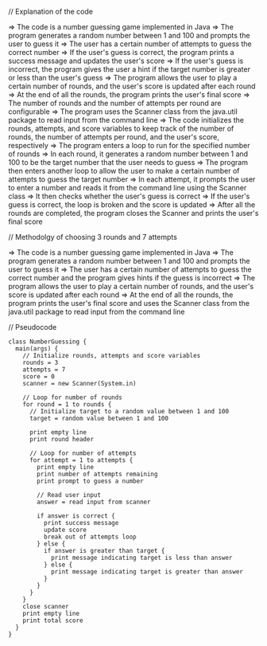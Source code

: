 // Explanation of the code

=> The code is a number guessing game implemented in Java
=> The program generates a random number between 1 and 100 and prompts the user to guess it
=> The user has a certain number of attempts to guess the correct number
=> If the user's guess is correct, the program prints a success message and updates the user's score
=> If the user's guess is incorrect, the program gives the user a hint if the target number is greater or less than the user's guess
=> The program allows the user to play a certain number of rounds, and the user's score is updated after each round
=> At the end of all the rounds, the program prints the user's final score
=> The number of rounds and the number of attempts per round are configurable
=> The program uses the Scanner class from the java.util package to read input from the command line
=> The code initializes the rounds, attempts, and score variables to keep track of the number of rounds, the number of attempts per round, and the user's score, respectively
=> The program enters a loop to run for the specified number of rounds
=> In each round, it generates a random number between 1 and 100 to be the target number that the user needs to guess
=> The program then enters another loop to allow the user to make a certain number of attempts to guess the target number
=> In each attempt, it prompts the user to enter a number and reads it from the command line using the Scanner class
=> It then checks whether the user's guess is correct
=> If the user's guess is correct, the loop is broken and the score is updated
=> After all the rounds are completed, the program closes the Scanner and prints the user's final score





// Methodolgy of choosing 3 rounds and 7 attempts

=> The code is a number guessing game implemented in Java
=> The program generates a random number between 1 and 100 and prompts the user to guess it
=> The user has a certain number of attempts to guess the correct number and the program gives hints if the guess is incorrect
=> The program allows the user to play a certain number of rounds, and the user's score is updated after each round
=> At the end of all the rounds, the program prints the user's final score and uses the Scanner class from the java.util package to read input from the command line


// Pseudocode

    class NumberGuessing {
      main(args) {
        // Initialize rounds, attempts and score variables
        rounds = 3
        attempts = 7
        score = 0
        scanner = new Scanner(System.in)

        // Loop for number of rounds
        for round = 1 to rounds {
          // Initialize target to a random value between 1 and 100
          target = random value between 1 and 100

          print empty line
          print round header

          // Loop for number of attempts
          for attempt = 1 to attempts {
            print empty line
            print number of attempts remaining
            print prompt to guess a number

            // Read user input
            answer = read input from scanner

            if answer is correct {
              print success message
              update score
              break out of attempts loop
            } else {
              if answer is greater than target {
                print message indicating target is less than answer
              } else {
                print message indicating target is greater than answer
              }
            }
          }
        }
        close scanner
        print empty line
        print total score
      }
    }
